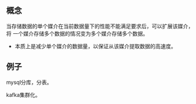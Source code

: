 ## 概念

当存储数据的单个媒介在当前数据量下的性能不能满足要求后，可以扩展该媒介，将 一个媒介存储多个数据的情况变为多个媒介存储多个数据。

* 本质上是减少单个媒介的数据量，以保证从该媒介提取数据的高速度。

## 例子

mysql分库，分表。

kafka集群化。